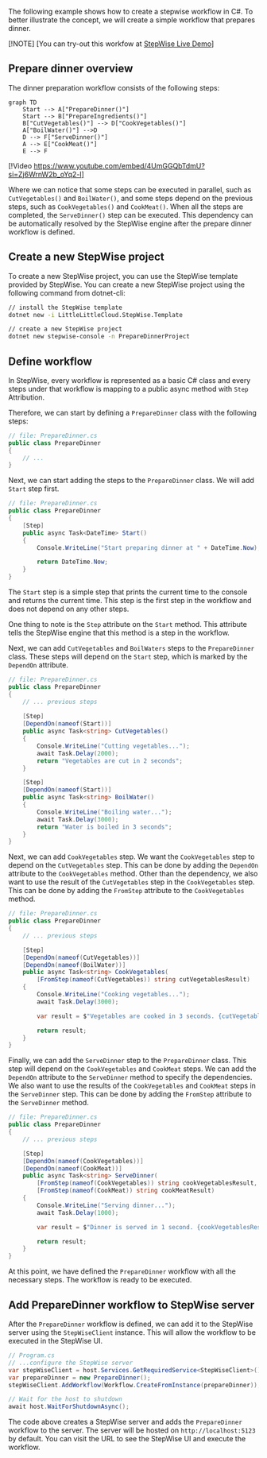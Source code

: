 The following example shows how to create a stepwise workflow in C#. To better illustrate the concept, we will create a simple workflow that prepares dinner.

[!NOTE]
[You can try-out this workfow at [StepWise Live Demo](https://stepwisegallery20241128154731.azurewebsites.net/)]

## Prepare dinner overview
The dinner preparation workflow consists of the following steps:
```mermaid
graph TD
    Start --> A["PrepareDinner()"]
    Start --> B["PrepareIngredients()"]
    B["CutVegetables()"] --> D["CookVegetables()"]
    A["BoilWater()"] -->D
    D --> F["ServeDinner()"]
    A --> E["CookMeat()"]
    E --> F
```

[!Video https://www.youtube.com/embed/4UmGGQbTdmU?si=Zj6WrnW2b_oYq2-l]

Where we can notice that some steps can be executed in parallel, such as `CutVegetables()` and `BoilWater()`, and some steps depend on the previous steps, such as `CookVegetables()` and `CookMeat()`. When all the steps are completed, the `ServeDinner()` step can be executed. This dependency can be automatically resolved by the StepWise engine after the prepare dinner workflow is defined.

## Create a new StepWise project
To create a new StepWise project, you can use the StepWise template provided by StepWise. You can create a new StepWise project using the following command from dotnet-cli:

```bash
// install the StepWise template
dotnet new -i LittleLittleCloud.StepWise.Template

// create a new StepWise project
dotnet new stepwise-console -n PrepareDinnerProject
```

## Define workflow

In StepWise, every workflow is represented as a basic C# class and every steps under that workflow is mapping to a public async method with `Step` Attribution.

Therefore, we can start by defining a `PrepareDinner` class with the following steps:

```csharp
// file: PrepareDinner.cs
public class PrepareDinner
{
    // ...
}
```

Next, we can start adding the steps to the `PrepareDinner` class. We will add `Start` step first.

```csharp
// file: PrepareDinner.cs
public class PrepareDinner
{
    [Step]
    public async Task<DateTime> Start()
    {
        Console.WriteLine("Start preparing dinner at " + DateTime.Now);

        return DateTime.Now;
    }
}
```
The `Start` step is a simple step that prints the current time to the console and returns the current time. This step is the first step in the workflow and does not depend on any other steps.

One thing to note is the `Step` attribute on the `Start` method. This attribute tells the StepWise engine that this method is a step in the workflow.

Next, we can add `CutVegetables` and `BoilWaters` steps to the `PrepareDinner` class. These steps will depend on the `Start` step, which is marked by the `DependOn` attribute.

```csharp
// file: PrepareDinner.cs
public class PrepareDinner
{
    // ... previous steps
    
    [Step]
    [DependOn(nameof(Start))]
    public async Task<string> CutVegetables()
    {
        Console.WriteLine("Cutting vegetables...");
        await Task.Delay(2000);
        return "Vegetables are cut in 2 seconds";
    }

    [Step]
    [DependOn(nameof(Start))]
    public async Task<string> BoilWater()
    {
        Console.WriteLine("Boiling water...");
        await Task.Delay(3000);
        return "Water is boiled in 3 seconds";
    }
}
```

Next, we can add `CookVegetables` step. We want the `CookVegetables` step to depend on the `CutVegetables` step. This can be done by adding the `DependOn` attribute to the `CookVegetables` method. Other than the dependency, we also want to use the result of the `CutVegetables` step in the `CookVegetables` step. This can be done by adding the `FromStep` attribute to the `CookVegetables` method.

```csharp
// file: PrepareDinner.cs
public class PrepareDinner
{
    // ... previous steps

    [Step]
    [DependOn(nameof(CutVegetables))]
    [DependOn(nameof(BoilWater))]
    public async Task<string> CookVegetables(
        [FromStep(nameof(CutVegetables)) string cutVegetablesResult)
    {
        Console.WriteLine("Cooking vegetables...");
        await Task.Delay(3000);

        var result = $"Vegetables are cooked in 3 seconds. {cutVegetablesResult}";

        return result;
    }
}
```

Finally, we can add the `ServeDinner` step to the `PrepareDinner` class. This step will depend on the `CookVegetables` and `CookMeat` steps. We can add the `DependOn` attribute to the `ServeDinner` method to specify the dependencies. We also want to use the results of the `CookVegetables` and `CookMeat` steps in the `ServeDinner` step. This can be done by adding the `FromStep` attribute to the `ServeDinner` method.

```csharp
// file: PrepareDinner.cs
public class PrepareDinner
{
    // ... previous steps

    [Step]
    [DependOn(nameof(CookVegetables))]
    [DependOn(nameof(CookMeat))]
    public async Task<string> ServeDinner(
        [FromStep(nameof(CookVegetables)) string cookVegetablesResult,
        [FromStep(nameof(CookMeat)) string cookMeatResult)
    {
        Console.WriteLine("Serving dinner...");
        await Task.Delay(1000);

        var result = $"Dinner is served in 1 second. {cookVegetablesResult} {cookMeatResult}";

        return result;
    }
}
```

At this point, we have defined the `PrepareDinner` workflow with all the necessary steps. The workflow is ready to be executed.

## Add PrepareDinner workflow to StepWise server
After the `PrepareDinner` workflow is defined, we can add it to the StepWise server using the `StepWiseClient` instance. This will allow the workflow to be executed in the StepWise UI.

```csharp
// Program.cs
// ...configure the StepWise server
var stepWiseClient = host.Services.GetRequiredService<StepWiseClient>();
var prepareDinner = new PrepareDinner();
stepWiseClient.AddWorkflow(Workflow.CreateFromInstance(prepareDinner));

// Wait for the host to shutdown
await host.WaitForShutdownAsync();
```

The code above creates a StepWise server and adds the `PrepareDinner` workflow to the server. The server will be hosted on `http://localhost:5123` by default. You can visit the URL to see the StepWise UI and execute the workflow.

